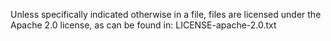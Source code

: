 Unless specifically indicated otherwise in a file, files are licensed under the Apache 2.0 license,
as can be found in: LICENSE-apache-2.0.txt